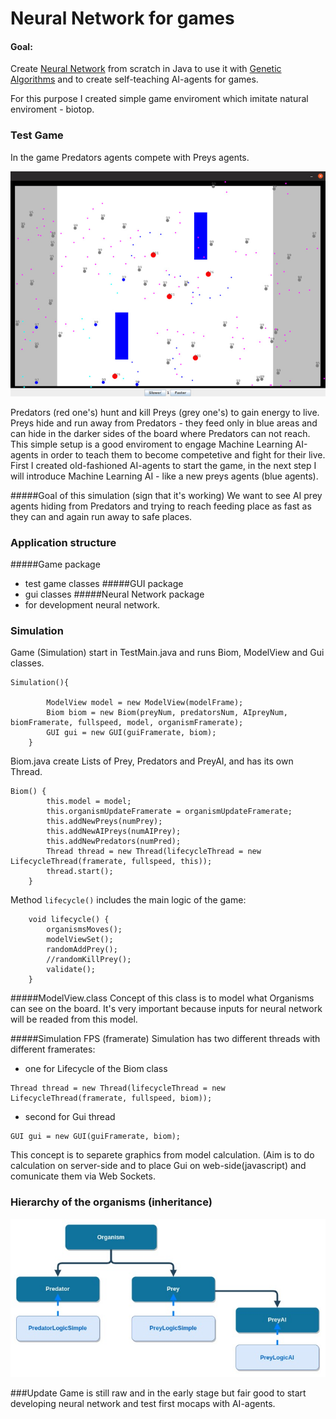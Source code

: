 Neural Network for games
========

#### Goal: ####

Create [Neural Network](https://en.wikipedia.org/wiki/Artificial_neural_network) from scratch in Java to use it with [Genetic Algorithms](https://en.wikipedia.org/wiki/Genetic_algorithm) and to create
self-teaching AI-agents for games.

For this purpose I created simple game enviroment which imitate natural enviroment - biotop.

### Test Game ###

In the game Predators agents compete with Preys agents.

![Alt text](resources/img1.jpg?raw=true "Game")

Predators (red one's) hunt and kill Preys (grey one's) to gain energy to live.
Preys hide and run away from Predators - they feed only in blue areas and can hide in the darker sides of the board
where Predators can not reach.
This simple setup is a good enviroment to engage Machine Learning AI-agents in order to teach them to become competetive and fight for their live.
First I created old-fashioned AI-agents to start the game, in the next step I will introduce Machine Learning AI - like a new preys agents (blue agents).

#####Goal of this simulation (sign that it's working)
We want to see AI prey agents hiding from Predators and trying to reach feeding place as fast as they can and again run away to safe places.


### Application structure ###

#####Game package
- test game classes
#####GUI package 
- gui classes
#####Neural Network package 
- for development neural network.

### Simulation ###
Game (Simulation) start in TestMain.java and runs Biom, ModelView and Gui classes.

```
Simulation(){

        ModelView model = new ModelView(modelFrame);
        Biom biom = new Biom(preyNum, predatorsNum, AIpreyNum, biomFramerate, fullspeed, model, organismFramerate);
        GUI gui = new GUI(guiFramerate, biom);
    }
```
Biom.java create Lists of Prey, Predators and PreyAI, and has its own Thread.
```
Biom() {
        this.model = model;
        this.organismUpdateFramerate = organismUpdateFramerate;
        this.addNewPreys(numPrey);
        this.addNewAIPreys(numAIPrey);
        this.addNewPredators(numPred);
        Thread thread = new Thread(lifecycleThread = new LifecycleThread(framerate, fullspeed, this));
        thread.start();
    }
```
Method `lifecycle()` includes the main logic of the game:
```
    void lifecycle() {
        organismsMoves();
        modelViewSet();
        randomAddPrey();
        //randomKillPrey();
        validate();
    }
```
#####ModelView.class
Concept of this class is to model what Organisms can see on the board. It's very important because inputs for neural network
 will be readed from this model.

#####Simulation FPS (framerate)
Simulation has two different threads with different framerates:
- one for Lifecycle of the Biom class
```
Thread thread = new Thread(lifecycleThread = new LifecycleThread(framerate, fullspeed, biom));
```
- second for Gui thread
```
GUI gui = new GUI(guiFramerate, biom);
```

This concept is to separete graphics from model calculation.
(Aim is to do calculation on server-side and to place Gui on web-side(javascript) and comunicate them via Web Sockets.

### Hierarchy of the organisms (inheritance)

![Alt text](resources/img2.jpg?raw=true "Game")

###Update
Game is still raw and in the early stage but fair good to start developing neural network and test first mocaps with AI-agents.

